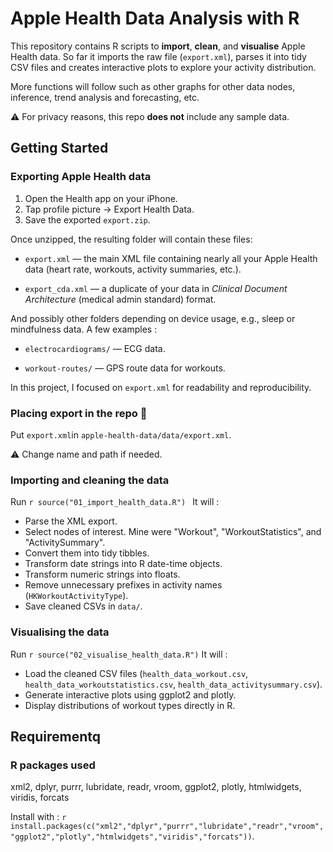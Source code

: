 # Apple Health Data Analysis with R

This repository contains R scripts to **import**, **clean**, and **visualise** Apple Health data.
So far it imports the raw file (`export.xml`), parses it into tidy CSV files and creates interactive plots to explore your activity distribution.

More functions will follow such as other graphs for other data nodes, inference, trend analysis and forecasting, etc.

⚠️ For privacy reasons, this repo **does not** include any sample data.

## Getting Started

### Exporting Apple Health data

1. Open the Health app on your iPhone.
2. Tap profile picture → Export Health Data.
3. Save the exported `export.zip`.

Once unzipped, the resulting folder will contain these files:

- `export.xml` — the main XML file containing nearly all your Apple Health data (heart rate, workouts, activity summaries, etc.).

- `export_cda.xml` — a duplicate of your data in _Clinical Document Architecture_ (medical admin standard) format.

And possibly other folders depending on device usage, e.g., sleep or mindfulness data.
A few examples :

- `electrocardiograms/` — ECG data.

- `workout-routes/` — GPS route data for workouts.


In this project, I focused on `export.xml` for readability and reproducibility.

### Placing export in the repo 📂

Put `export.xml`in `apple-health-data/data/export.xml`.

⚠️ Change name and path if needed.

### Importing and cleaning the data 

Run ```r source("01_import_health_data.R") ```
It will : 
- Parse the XML export.
- Select nodes of interest. Mine were "Workout", "WorkoutStatistics", and "ActivitySummary".
- Convert them into tidy tibbles.
- Transform date strings into R date-time objects.
- Transform numeric strings into floats.
- Remove unnecessary prefixes in activity names (`HKWorkoutActivityType`).
- Save cleaned CSVs in `data/`.

### Visualising the data

Run ```r source("02_visualise_health_data.R")```
It will :
- Load the cleaned CSV files (`health_data_workout.csv`, `health_data_workoutstatistics.csv`, `health_data_activitysummary.csv`).
- Generate interactive plots using ggplot2 and plotly.
- Display distributions of workout types directly in R.

## Requirementq

### R packages used
xml2, dplyr, purrr, lubridate, readr, vroom, ggplot2, plotly, htmlwidgets, viridis, forcats

Install with : ```r install.packages(c("xml2","dplyr","purrr","lubridate","readr","vroom","ggplot2","plotly","htmlwidgets","viridis","forcats"))```.